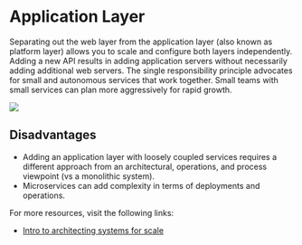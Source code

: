 # Application Layer

Separating out the web layer from the application layer (also known as platform layer) allows you to scale and configure both layers independently. Adding a new API results in adding application servers without necessarily adding additional web servers. The single responsibility principle advocates for small and autonomous services that work together. Small teams with small services can plan more aggressively for rapid growth.

![](https://i.imgur.com/F0cjurv.png)

## Disadvantages

- Adding an application layer with loosely coupled services requires a different approach from an architectural, operations, and process viewpoint (vs a monolithic system).
- Microservices can add complexity in terms of deployments and operations.

For more resources, visit the following links:

- [Intro to architecting systems for scale](http://lethain.com/introduction-to-architecting-systems-for-scale/#platform_layer)